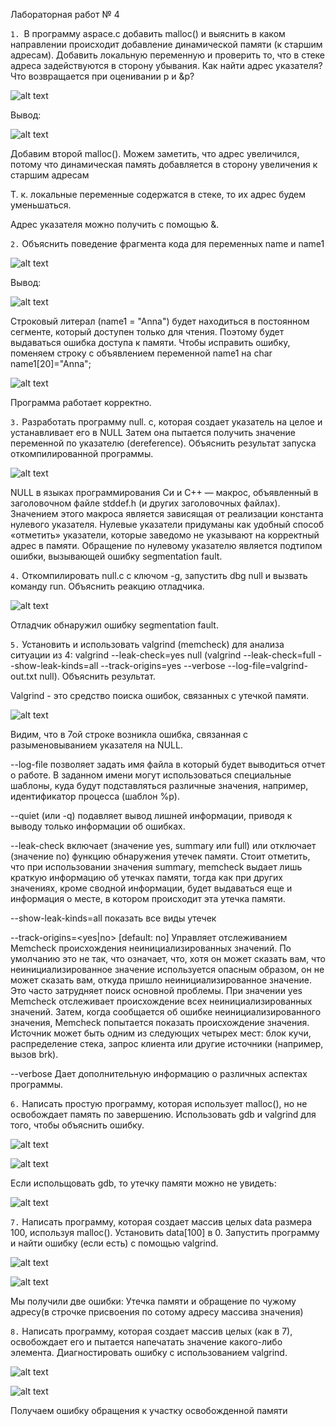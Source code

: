 Лабораторная работ № 4

`1. `В программу aspace.c добавить malloc() и выяснить в каком направлении происходит добавление динамической памяти (к старшим адресам). Добавить локальную переменную и проверить то, что в стеке адреса задействуются в сторону убывания. Как найти адрес указателя? Что возвращается при оценивании p и &p? 

![alt text](https://github.com/chepurinaaa/OS-labs/blob/master/pic/4_1.png)

Вывод:

![alt text](https://github.com/chepurinaaa/OS-labs/blob/master/pic/4_2.png)

Добавим второй malloc(). Можем заметить, что адрес увеличился, потому что  динамическая память добавляется в сторону увеличения к старшим адресам

Т. к. локальные переменные содержатся в стеке, то их адрес будем уменьшаться.

Адрес указателя можно получить с помощью &.

`2.` Объяснить поведение фрагмента кода для переменных name и name1

![alt text](https://github.com/chepurinaaa/OS-labs/blob/master/pic/4_3.png)

Вывод:

![alt text](https://github.com/chepurinaaa/OS-labs/blob/master/pic/4_4.png)

Строковый литерал (name1 = "Anna") будет находиться в постоянном сегменте, который доступен только для чтения. Поэтому будет выдаваться ошибка доступа к памяти. Чтобы исправить ошибку, поменяем строку с объявлением переменной name1 на char name1[20]="Anna";

![alt text](https://github.com/chepurinaaa/OS-labs/blob/master/pic/4_5.png)

Программа работает корректно.

`3.` Разработать программу null. c, которая создает указатель на целое и устанавливает его в NULL Затем она пытается получить значение переменной по указателю (dereference). Объяснить результат запуска откомпилированной программы.

![alt text](https://github.com/chepurinaaa/OS-labs/blob/master/pic/4_6.png)

NULL в языках программирования Си и C++ — макрос, объявленный в заголовочном файле stddef.h (и других заголовочных файлах). Значением этого макроса является зависящая от реализации константа нулевого указателя. Нулевые указатели придуманы как удобный способ «отметить» указатели, которые заведомо не указывают на корректный адрес в памяти. Обращение по нулевому указателю является подтипом ошибки, вызывающей ошибку segmentation fault. 

`4.` Откомпилировать null.c с ключом -g, запустить dbg null и вызвать команду run. Объяснить реакцию отладчика. 

![alt text](https://github.com/chepurinaaa/OS-labs/blob/master/pic/4_7.png)

Отладчик обнаружил ошибку segmentation fault.

`5.` Установить и использовать valgrind (memcheck) для анализа ситуации из 4: valgrind --leak-check=yes null (valgrind --leak-check=full --show-leak-kinds=all --track-origins=yes --verbose --log-file=valgrind-out.txt null). Объяснить результат.

Valgrind - это средство поиска ошибок, связанных с утечкой памяти. 

![alt text](https://github.com/chepurinaaa/OS-labs/blob/master/pic/4_8.png)

Видим, что в 7ой строке возникла ошибка, связанная с разыменовыванием указателя на NULL.

--log-file
    позволяет задать имя файла в который будет выводиться отчет о работе. В заданном имени могут использоваться специальные шаблоны, куда будут подставляться различные значения, например, идентификатор процесса (шаблон %p).

--quiet
    (или -q) подавляет вывод лишней информации, приводя к выводу только информации об ошибках.
    
--leak-check
    включает (значение yes, summary или full) или отключает (значение no) функцию обнаружения утечек памяти. Стоит отметить, что при использовании значения summary, memcheck выдает лишь краткую информацию об утечках памяти, тогда как при других значениях, кроме сводной информации, будет выдаваться еще и информация о месте, в котором происходит эта утечка памяти.

--show-leak-kinds=all 
    показать все виды утечек

--track-origins=<yes|no> [default: no] 
    Управляет отслеживанием Memcheck происхождения неинициализированных значений. По умолчанию это не так, что означает, что, хотя он может сказать вам, что неинициализированное значение используется опасным образом, он не может сказать вам, откуда пришло неинициализированное значение. Это часто затрудняет поиск основной проблемы.
    При значении yes Memcheck отслеживает происхождение всех неинициализированных значений. Затем, когда сообщается об ошибке неинициализированного значения, Memcheck попытается показать происхождение значения. Источник может быть одним из следующих четырех мест: блок кучи, распределение стека, запрос клиента или другие источники (например, вызов brk).
    
--verbose Дает дополнительную информацию о различных аспектах программы.

`6.` Написать простую программу, которая использует malloc(), но не освобождает память по завершению. Использовать gdb и valgrind для того, чтобы объяснить ошибку.

![alt text](https://github.com/chepurinaaa/OS-labs/blob/master/pic/4_9.png)


![alt text](https://github.com/chepurinaaa/OS-labs/blob/master/pic/4_10.png)

Если испольщовать gdb, то утечку памяти можно не увидеть:

![alt text](https://github.com/chepurinaaa/OS-labs/blob/master/pic/4_11.png)

`7.` Написать программу, которая создает массив целых data размера 100, используя malloc(). Установить data[100] в 0. Запустить программу и найти ошибку (если есть) с помощью valgrind.

![alt text](https://github.com/chepurinaaa/OS-labs/blob/master/pic/4_12.png)

![alt text](https://github.com/chepurinaaa/OS-labs/blob/master/pic/4_13.png)

Мы получили две ошибки:
Утечка памяти и обращение по чужому адресу(в строчке присвоения по сотому адресу массива значения)

`8.` Написать программу, которая создает массив целых (как в 7), освобождает его и пытается напечатать значение какого-либо элемента. Диагностировать ошибку с использованием valgrind.

![alt text](https://github.com/chepurinaaa/OS-labs/blob/master/pic/4_14.png)

![alt text](https://github.com/chepurinaaa/OS-labs/blob/master/pic/4_15.png)

Получаем ошибку обращения к участку освобожденной памяти





